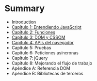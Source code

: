 # Summary

* [Introduction](README.md)
* [Capítulo 1: Entendiendo JavaScript](1-javascript.md)
* [Capítulo 2: Funciones](2-funciones.md)
* [Capítulo 3: DOM y CSSOM](3-dom-cssom.md)
* [Capítulo 4: APIs del navegador](4-apis-navegador.md)
* Capítulo 5: Pruebas
* Capítulo 6: Peticiones asíncronas
* Capítulo 7: jQuery
* Capítulo 8: Mejorando el flujo de trabajo
* Apéndice A: Referencia DOM
* Apéndice B: Bibliotecas de terceros

